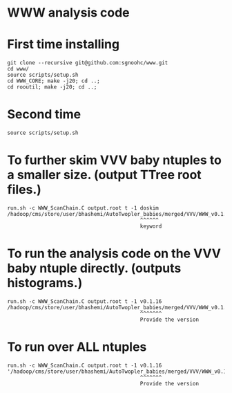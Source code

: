 # WWW analysis code

# First time installing

    git clone --recursive git@github.com:sgnoohc/www.git
    cd www/
    source scripts/setup.sh
    cd WWW_CORE; make -j20; cd ..;
    cd rooutil; make -j20; cd ..;

# Second time

    source scripts/setup.sh

# To further skim VVV baby ntuples to a smaller size. (output TTree root files.)

    run.sh -c WWW_ScanChain.C output.root t -1 doskim /hadoop/cms/store/user/bhashemi/AutoTwopler_babies/merged/VVV/WWW_v0.1.16/skim/www_2l_ext1_mia_skim_1.root
                                               ^^^^^^
                                               keyword

# To run the analysis code on the VVV baby ntuple directly. (outputs histograms.)

    run.sh -c WWW_ScanChain.C output.root t -1 v0.1.16 /hadoop/cms/store/user/bhashemi/AutoTwopler_babies/merged/VVV/WWW_v0.1.16/skim/www_2l_ext1_mia_skim_1.root
                                               ^^^^^^^
                                               Provide the version

# To run over ALL ntuples

    run.sh -c WWW_ScanChain.C output.root t -1 v0.1.16 '/hadoop/cms/store/user/bhashemi/AutoTwopler_babies/merged/VVV/WWW_v0.1.16/skim/*.root'
                                               ^^^^^^^
                                               Provide the version
